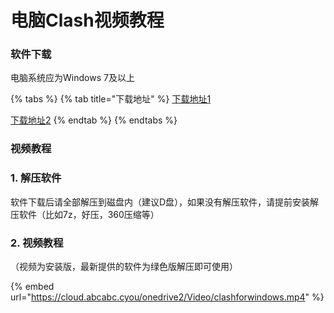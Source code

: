# 电脑Clash视频教程

### 软件下载

电脑系统应为Windows 7及以上

{% tabs %}
{% tab title="下载地址" %}
[下载地址1](https://airnet.lanzouo.com/iC5Bvx74x3a)

[下载地址2](https://cloud.abcabc.cyou/alibaba/Cross%20Firewalls/CLASH/Clash.for.Windows-0.17.0-ia32-netv2.7z)
{% endtab %}
{% endtabs %}

### 视频教程

### 1. 解压软件

软件下载后请全部解压到磁盘内（建议D盘），如果没有解压软件，请提前安装解压软件（比如7z，好压，360压缩等）

### 2. 视频教程

（视频为安装版，最新提供的软件为绿色版解压即可使用）

{% embed url="https://cloud.abcabc.cyou/onedrive2/Video/clashforwindows.mp4" %}
